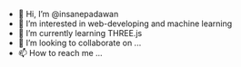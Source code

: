 - 👋 Hi, I’m @insanepadawan
- 👀 I’m interested in web-developing and machine learning
- 🌱 I’m currently learning THREE.js
- 💞️ I’m looking to collaborate on ...
- 📫 How to reach me ...

<!---
insanepadawan/insanepadawan is a ✨ special ✨ repository because its `README.md` (this file) appears on your GitHub profile.
You can click the Preview link to take a look at your changes.
--->
